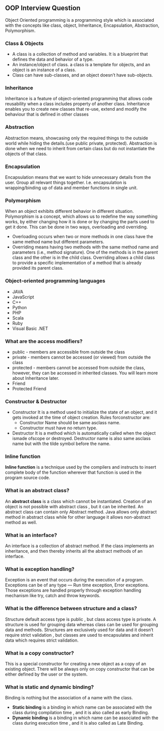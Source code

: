 ## OOP Interview Question
Object Oriented programming is a programming style which is associated with the concepts like class, object, Inheritance, Encapsulation, Abstraction, Polymorphism.
### Class & Objects
* A class is a collection of method and variables. It is a blueprint that defines the data and behavior of a type.
* An instance/object of class. a class is a template for objects, and an object is an instance of a class.
* Class can have sub-classes, and an object doesn’t have sub-objects.
### Inheritance
Inheritance is a feature of object-oriented programming that allows code reusability when a class includes property of another class. Inheritance enables you to create new classes that re-use, extend and modify the behaviour that is defined in other classes
### Abstraction
Abstraction means, showcasing only the required things to the outside world while hiding the details.(use public private, protected). Abstraction is done when we need to inherit from certain class but do not instantiate the objects of that class.
### Encapsulation
Encapsulation means that we want to hide unnecessary details from the user. Group all relevant things together. I.e. encapsulation is wrapping/binding up of data and member functions in single unit.
### Polymorphism
When an object exhibits different behavior in different situation. Polymorphism is a concept, which allows us to redefine the way something works, by either changing how it is done or by changing the parts used to get it done. This can be done in two ways, overloading and overriding.
- Overloading occurs when two or more methods in one class have the same method name but different parameters.
- Overriding means having two methods with the same method name and parameters (i.e., method signature). One of the methods is in the parent class and the other is in the child class. Overriding allows a child class to provide a specific implementation of a method that is already provided its parent class.
### Object-oriented programming languages
* JAVA
* JavaScript
* C++
* Python
* PHP
* Scala
* Ruby
* Visual Basic .NET
### What are the access modifiers?
* public - members are accessible from outside the class
* private - members cannot be accessed (or viewed) from outside the class
* protected - members cannot be accessed from outside the class, however, they can be accessed in inherited classes. You will learn more about Inheritance later.
* Friend
* Protected Friend
### Constructor & Destructor
- Constructor 
It is a method used to initialize the state of an object, and it gets invoked at the time of object creation. Rules forconstructor are:
    * Constructor Name should be same asclass name.
    * Constructor must have no return type.
- Destructor 
It is a method which is automatically called when the object ismade ofscope or destroyed. Destructor name is also same asclass name but with the tilde symbol before the name.
### Inline function
**Inline function** is a technique used by the compilers and instructs to insert complete body of the function wherever that function is used in the program source code.
### What is an abstract class?
An **abstract class** is a class which cannot be instantiated. Creation of an object is not possible with abstract class , but it can be inherited. An abstract class can contain only Abstract method. Java allows only abstract method in abstract class while for other language it allows non-abstract method as well.
### What is an interface?
An interface is a collection of abstract method. If the class implements an inheritance, and then thereby inherits all the abstract methods of an interface.
### What is exception handling?
Exception is an event that occurs during the execution of a program. Exceptions can be of any type — Run time exception, Error exceptions. Those exceptions are handled properly through exception handling mechanism like try, catch and throw keywords.
### What is the difference between structure and a class?
Structure default access type is public , but class access type is private. A structure is used for grouping data whereas class can be used for grouping data and methods. Structures are exclusively used for data and it doesn’t require strict validation , but classes are used to encapsulates and inherit data which requires strict validation.
### What is a copy constructor?
This is a special constructor for creating a new object as a copy of an existing object. There will be always only on copy constructor that can be either defined by the user or the system.
### What is static and dynamic binding?
Binding is nothing but the association of a name with the class. 
* **Static binding** is a binding in which name can be associated with the class during compilation time , and it is also called as early Binding.
* **Dynamic binding** is a binding in which name can be associated with the class during execution time , and it is also called as Late Binding.
